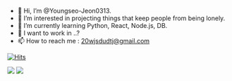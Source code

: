 - 👋 Hi, I’m @Youngseo-Jeon0313.
- 👀 I’m interested in projecting things that keep people from being lonely.
- 🌱 I’m currently learning Python, React, Node.js, DB.
- 💞️ I want to work in ..?
- 📫 How to reach me : 20wjsdudtj@gmail.com

<!---
Youngseo-Jeon0313/Youngseo-Jeon0313 is a ✨ special ✨ repository because its `README.md` (this file) appears on your GitHub profile.
You can click the Preview link to take a look at your changes.
--->

[![Hits](https://hits.seeyoufarm.com/api/count/incr/badge.svg?tab=repositories&url=https%3A%2F%2Fgithub.com%2FYoungseo-Jeon0313&count_bg=%2379C83D&title_bg=%23555555&icon=&icon_color=%23E7E7E7&title=youngseo+github&edge_flat=false)](https://hits.seeyoufarm.com)



<img src=https://img.shields.io/badge/-passion-pink /> <img src=https://img.shields.io/badge/-python3-darkblue />
